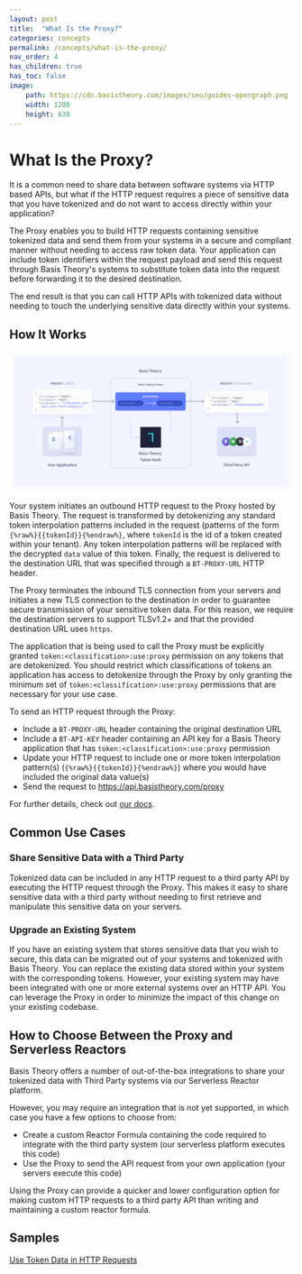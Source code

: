 ```yaml
---
layout: post
title:  "What Is the Proxy?"
categories: concepts
permalink: /concepts/what-is-the-proxy/
nav_order: 4
has_children: true
has_toc: false
image:
    path: https://cdn.basistheory.com/images/seo/guides-opengraph.png
    width: 1200
    height: 630
---
```


# What Is the Proxy?

It is a common need to share data between software systems via HTTP based APIs, but what if the HTTP request requires a piece of sensitive data that you have tokenized and do not want to access directly within your application?

The Proxy enables you to build HTTP requests containing sensitive tokenized data and send them from your systems in a secure and compliant manner without needing to access raw token data. 
Your application can include token identifiers within the request payload and send this request through Basis Theory's systems to substitute token data into the request before forwarding it to the desired destination. 

The end result is that you can call HTTP APIs with tokenized data without needing to touch the underlying sensitive data directly within your systems.


## How It Works

![Outbound Proxy Diagram](/assets/images/what_is_the_proxy/outbound-proxy.png)

Your system initiates an outbound HTTP request to the Proxy hosted by Basis Theory.
The request is transformed by detokenizing any standard token interpolation patterns included in the request (patterns of the form `{%raw%}{{tokenId}}{%endraw%}`, where `tokenId` is the id of a token created within your tenant). Any token interpolation patterns will be replaced with the decrypted `data` value of this token.
Finally, the request is delivered to the destination URL that was specified through a `BT-PROXY-URL` HTTP header.

The Proxy terminates the inbound TLS connection from your servers and initiates a new TLS connection to the destination in order to guarantee secure transmission of your sensitive token data.
For this reason, we require the destination servers to support TLSv1.2+ and that the provided destination URL uses `https`.

The application that is being used to call the Proxy must be explicitly granted `token:<classification>:use:proxy` permission on any tokens that are detokenized. 
You should restrict which classifications of tokens an application has access to detokenize through the Proxy by only granting the minimum set of `token:<classification>:use:proxy` permissions that are necessary for your use case.

To send an HTTP request through the Proxy:
- Include a `BT-PROXY-URL` header containing the original destination URL
- Include a `BT-API-KEY` header containing an API key for a Basis Theory application that has `token:<classification>:use:proxy` permission
- Update your HTTP request to include one or more token interpolation pattern(s) (`{%raw%}{{tokenId}}{%endraw%}`) where you would have included the original data value(s)
- Send the request to https://api.basistheory.com/proxy

For further details, check out [our docs](https://docs.basistheory.com/api-reference/#proxy).

## Common Use Cases

### Share Sensitive Data with a Third Party

Tokenized data can be included in any HTTP request to a third party API by executing the HTTP request through the Proxy. 
This makes it easy to share sensitive data with a third party without needing to first retrieve and manipulate this sensitive data on your servers.

### Upgrade an Existing System

If you have an existing system that stores sensitive data that you wish to secure, this data can be migrated out of your systems and tokenized with Basis Theory.
You can replace the existing data stored within your system with the corresponding tokens. However, your existing system may have been integrated with one or more external systems over an HTTP API.
You can leverage the Proxy in order to minimize the impact of this change on your existing codebase.


## How to Choose Between the Proxy and Serverless Reactors

Basis Theory offers a number of out-of-the-box integrations to share your tokenized data with Third Party systems via our Serverless Reactor platform.

However, you may require an integration that is not yet supported, in which case you have a few options to choose from:
- Create a custom Reactor Formula containing the code required to integrate with the third party system (our serverless platform executes this code)
- Use the Proxy to send the API request from your own application (your servers execute this code)

Using the Proxy can provide a quicker and lower configuration option for making custom HTTP requests to a third party API than writing and maintaining a custom reactor formula.


## Samples

[Use Token Data in HTTP Requests](/guides/use-token-data-in-http-requests/)
